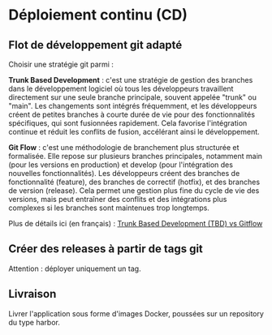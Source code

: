 # Déploiement continu (CD)

## Flot de développement git adapté

Choisir une stratégie git parmi :

**Trunk Based Development** : c'est une stratégie de gestion des branches dans le développement logiciel où tous les développeurs travaillent directement sur une seule branche principale, souvent appelée "trunk" ou "main". Les changements sont intégrés fréquemment, et les développeurs créent de petites branches à courte durée de vie pour des fonctionnalités spécifiques, qui sont fusionnées rapidement. Cela favorise l'intégration continue et réduit les conflits de fusion, accélérant ainsi le développement.

**Git Flow** : c'est une méthodologie de branchement plus structurée et formalisée. Elle repose sur plusieurs branches principales, notamment main (pour les versions en production) et develop (pour l'intégration des nouvelles fonctionnalités). Les développeurs créent des branches de fonctionnalité (feature), des branches de correctif (hotfix), et des branches de version (release). Cela permet une gestion plus fine du cycle de vie des versions, mais peut entraîner des conflits et des intégrations plus complexes si les branches sont maintenues trop longtemps.

Plus de détails ici (en français) : [Trunk Based Development (TBD) vs Gitflow
](https://www.yieldstudio.fr/blog/trunk-base-development-tbd-vs-gitflow)

## Créer des releases à partir de tags git

Attention : déployer uniquement un tag.

## Livraison

Livrer l'application sous forme d'images Docker, poussées sur un repository du type harbor.
